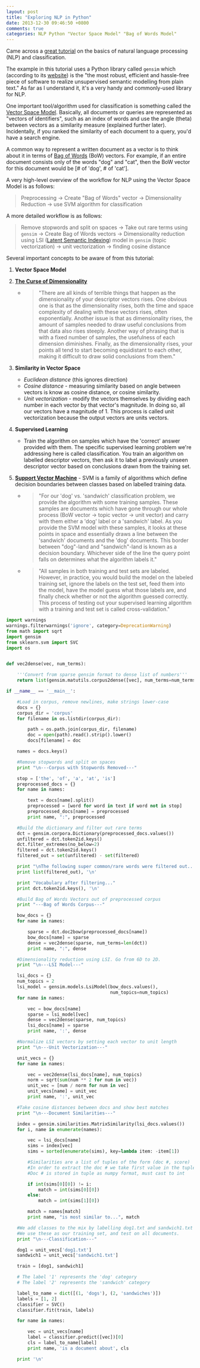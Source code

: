 ```yaml
---
layout: post
title: "Exploring NLP in Python"
date: 2013-12-30 09:46:50 +0800
comments: true
categories: NLP Python "Vector Space Model" "Bag of Words Model"
---
```

Came across a [great tutorial](http://blog.scripted.com/scripted-updates/nlp-hacking-in-python/) on the basics of natural language processing (NLP) and classification. 

The example in this tutorial uses a Python library called `gensim` which (according to its [website](http://radimrehurek.com/gensim/about.html)) is the "the most robust, efficient and hassle-free piece of software to realize unsupervised semantic modelling from plain text." As far as I understand it, it's a very handy and commonly-used library for NLP.

One important tool/algorithm used for classification is something called the [Vector Space Model](http://en.wikipedia.org/wiki/Vector_space_model). Basically, all documents or queries are represented as "vectors of identifiers", such as an index of words and use the angle (theta) between vectors as a similarity measure (explained further later). Incidentally, if you ranked the similarity of each document to a query, you'd have a search engine.

<!-- more -->

A common way to represent a written document as a vector is to think about it in terms of [Bag of Words](http://en.wikipedia.org/wiki/Bag-of-words_model) (BoW) vectors. For example, if an entire document consists only of the words "dog" and "cat", then the BoW vector for this document would be [# of 'dog', # of 'cat'].

A very high-level overview of the workflow for NLP using the Vector Space Model is as follows:

> Preprocessing -> Create "Bag of Words" vector -> Dimensionality Reduction -> use SVM algorithm for classification

A more detailed workflow is as follows:

> Remove stopwords and split on spaces -> Take out rare terms using `gensim` -> Create Bag of Words vectors -> Dimensionality reduction using LSI ([Latent Semantic Indexing](http://en.wikipedia.org/wiki/Latent_semantic_indexing)) model in `gensim` (topic vectorization) -> unit vectorization -> finding cosine distance

Several important concepts to be aware of from this tutorial:

1. **Vector Space Model**

1. **[The Curse of Dimensionality](http://en.wikipedia.org/wiki/Curse_of_dimensionality)**
    - > "There are all kinds of terrible things that happen as the dimensionality of your descriptor vectors rises. One obvious one is that as the dimensionality rises, both the time and space complexity of dealing with these vectors rises, often exponentially. Another issue is that as dimensionality rises, the amount of samples needed to draw useful conclusions from that data also rises steeply. Another way of phrasing that is with a fixed number of samples, the usefulness of each dimension diminishes. Finally, as the dimensionality rises, your points all tend to start becoming equidistant to each other, making it difficult to draw solid conclusions from them."
1. **Similarity in Vector Space**
    - _Euclidean distance_ (this ignores direction)
    - _Cosine distance_ - measuring similarity based on angle between vectors is know as cosine distance, or cosine similarity. 
    - *Unit vectorization* - modify the vectors themselves by dividing each number in each vector by that vector's magnitude. In doing so, all our vectors have a magnitude of 1. This process is called unit vectorization because the output vectors are units vectors.

1. **Supervised Learning**
    - Train the algorithm on samples which have the 'correct' answer provided with them. The specific supervised learning problem we're addressing here is called classification. You train an algorithm on labelled descriptor vectors, then ask it to label a previously unseen descriptor vector based on conclusions drawn from the training set.

1. **[Support Vector Machine](http://en.wikipedia.org/wiki/Support_vector_machine)** - SVM is a family of algorithms which define decision boundaries between classes based on labelled training data.
    - > "For our 'dog' vs. 'sandwich' classification problem, we provide the algorithm with some training samples. These samples are documents which have gone through our whole process (BoW vector -> topic vector -> unit vector) and carry with them either a 'dog' label or a 'sandwich' label. As you provide the SVM model with these samples, it looks at these points in space and essentially draws a line between the 'sandwich' documents and the 'dog' documents. This border between "dog"-land and "sandwich"-land is known as a decision boundary. Whichever side of the line the query point falls on determines what the algorithm labels it."
    - > "All samples in both training and test sets are labeled. However, in practice, you would build the model on the labeled training set, ignore the labels on the test set, feed them into the model, have the model guess what those labels are, and finally check whether or not the algorithm guessed correctly. This process of testing out your supervised learning algorithm with a training and test set is called cross-validation."


```python
import warnings
warnings.filterwarnings('ignore', category=DeprecationWarning)
from math import sqrt
import gensim
from sklearn.svm import SVC
import os


def vec2dense(vec, num_terms):

    '''Convert from sparse gensim format to dense list of numbers'''
    return list(gensim.matutils.corpus2dense([vec], num_terms=num_terms).T[0])

if __name__ == '__main__':

    #Load in corpus, remove newlines, make strings lower-case
    docs = {}
    corpus_dir = 'corpus'
    for filename in os.listdir(corpus_dir):

        path = os.path.join(corpus_dir, filename)
        doc = open(path).read().strip().lower()
        docs[filename] = doc

    names = docs.keys()

    #Remove stopwords and split on spaces
    print "\n---Corpus with Stopwords Removed---"

    stop = ['the', 'of', 'a', 'at', 'is']
    preprocessed_docs = {}
    for name in names:

        text = docs[name].split()
        preprocessed = [word for word in text if word not in stop]
        preprocessed_docs[name] = preprocessed
        print name, ":", preprocessed

    #Build the dictionary and filter out rare terms
    dct = gensim.corpora.Dictionary(preprocessed_docs.values())
    unfiltered = dct.token2id.keys()
    dct.filter_extremes(no_below=2)
    filtered = dct.token2id.keys()
    filtered_out = set(unfiltered) - set(filtered)

    print "\nThe following super common/rare words were filtered out..."
    print list(filtered_out), '\n'

    print "Vocabulary after filtering..."
    print dct.token2id.keys(), '\n'

    #Build Bag of Words Vectors out of preprocessed corpus
    print "---Bag of Words Corpus---"

    bow_docs = {}
    for name in names:

        sparse = dct.doc2bow(preprocessed_docs[name])
        bow_docs[name] = sparse
        dense = vec2dense(sparse, num_terms=len(dct))
        print name, ":", dense

    #Dimensionality reduction using LSI. Go from 6D to 2D.
    print "\n---LSI Model---"

    lsi_docs = {}
    num_topics = 2
    lsi_model = gensim.models.LsiModel(bow_docs.values(),
                                       num_topics=num_topics)
    for name in names:

        vec = bow_docs[name]
        sparse = lsi_model[vec]
        dense = vec2dense(sparse, num_topics)
        lsi_docs[name] = sparse
        print name, ':', dense

    #Normalize LSI vectors by setting each vector to unit length
    print "\n---Unit Vectorization---"

    unit_vecs = {}
    for name in names:

        vec = vec2dense(lsi_docs[name], num_topics)
        norm = sqrt(sum(num ** 2 for num in vec))
        unit_vec = [num / norm for num in vec]
        unit_vecs[name] = unit_vec
        print name, ':', unit_vec

    #Take cosine distances between docs and show best matches
    print "\n---Document Similarities---"

    index = gensim.similarities.MatrixSimilarity(lsi_docs.values())
    for i, name in enumerate(names):

        vec = lsi_docs[name]
        sims = index[vec]
        sims = sorted(enumerate(sims), key=lambda item: -item[1])

        #Similarities are a list of tuples of the form (doc #, score)
        #In order to extract the doc # we take first value in the tuple
        #Doc # is stored in tuple as numpy format, must cast to int

        if int(sims[0][0]) != i:
            match = int(sims[0][0])
        else:
            match = int(sims[1][0])

        match = names[match]
        print name, "is most similar to...", match

    #We add classes to the mix by labelling dog1.txt and sandwich1.txt
    #We use these as our training set, and test on all documents.
    print "\n---Classification---"

    dog1 = unit_vecs['dog1.txt']
    sandwich1 = unit_vecs['sandwich1.txt']

    train = [dog1, sandwich1]

    # The label '1' represents the 'dog' category
    # The label '2' represents the 'sandwich' category

    label_to_name = dict([(1, 'dogs'), (2, 'sandwiches')])
    labels = [1, 2]
    classifier = SVC()
    classifier.fit(train, labels)

    for name in names:

        vec = unit_vecs[name]
        label = classifier.predict([vec])[0]
        cls = label_to_name[label]
        print name, 'is a document about', cls

    print '\n'
```